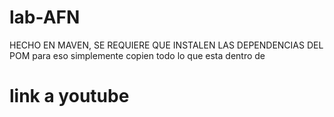 # lab-AFN
HECHO EN MAVEN, SE REQUIERE QUE INSTALEN LAS DEPENDENCIAS DEL POM
para eso simplemente copien todo lo que esta dentro de <dependencies></dependencies>
# link a youtube
